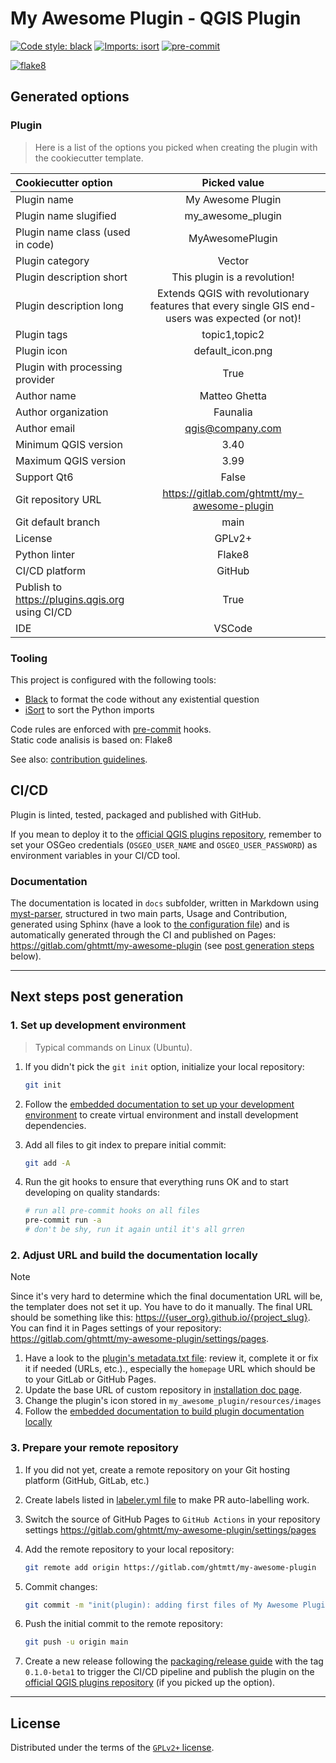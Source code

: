# My Awesome Plugin - QGIS Plugin

[![Code style: black](https://img.shields.io/badge/code%20style-black-000000.svg)](https://github.com/psf/black)
[![Imports: isort](https://img.shields.io/badge/%20imports-isort-%231674b1?style=flat&labelColor=ef8336)](https://pycqa.github.io/isort/)
[![pre-commit](https://img.shields.io/badge/pre--commit-enabled-brightgreen?logo=pre-commit&logoColor=white)](https://github.com/pre-commit/pre-commit)


[![flake8](https://img.shields.io/badge/linter-flake8-green)](https://flake8.pycqa.org/)

## Generated options

### Plugin

> Here is a list of the options you picked when creating the plugin with the cookiecutter template.

| Cookiecutter option | Picked value |
| :------------------ | :----------: |
| Plugin name | My Awesome Plugin |
| Plugin name slugified | my_awesome_plugin |
| Plugin name class (used in code) | MyAwesomePlugin |
| Plugin category | Vector |
| Plugin description short | This plugin is a revolution! |
| Plugin description long | Extends QGIS with revolutionary features that every single GIS end-users was expected (or not)! |
| Plugin tags | topic1,topic2 |
| Plugin icon | default_icon.png |
| Plugin with processing provider | True |
| Author name | Matteo Ghetta |
| Author organization | Faunalia |
| Author email | qgis@company.com |
| Minimum QGIS version | 3.40 |
| Maximum QGIS version | 3.99 |
| Support Qt6 | False |
| Git repository URL | https://gitlab.com/ghtmtt/my-awesome-plugin |
| Git default branch | main |
| License | GPLv2+ |
| Python linter | Flake8 |
| CI/CD platform | GitHub |
| Publish to <https://plugins.qgis.org> using CI/CD | True |
| IDE | VSCode |

### Tooling

This project is configured with the following tools:

- [Black](https://black.readthedocs.io/en/stable/) to format the code without any existential question
- [iSort](https://pycqa.github.io/isort/) to sort the Python imports

Code rules are enforced with [pre-commit](https://pre-commit.com/) hooks.  
Static code analisis is based on: Flake8

See also: [contribution guidelines](CONTRIBUTING.md).

## CI/CD

Plugin is linted, tested, packaged and published with GitHub.

If you mean to deploy it to the [official QGIS plugins repository](https://plugins.qgis.org/), remember to set your OSGeo credentials (`OSGEO_USER_NAME` and `OSGEO_USER_PASSWORD`) as environment variables in your CI/CD tool.


### Documentation

The documentation is located in `docs` subfolder, written in Markdown using [myst-parser](https://myst-parser.readthedocs.io/), structured in two main parts, Usage and Contribution, generated using Sphinx (have a look to [the configuration file](./docs/conf.py)) and is automatically generated through the CI and published on Pages: <https://gitlab.com/ghtmtt/my-awesome-plugin> (see [post generation steps](#2-build-the-documentation-locally) below).

----

## Next steps post generation

### 1. Set up development environment

> Typical commands on Linux (Ubuntu).

1. If you didn't pick the `git init` option, initialize your local repository:

    ```sh
    git init
    ```

1. Follow the [embedded documentation to set up your development environment](./docs/development/environment.md) to create  virtual environment and install development dependencies.
1. Add all files to git index to prepare initial commit:

    ```sh
    git add -A
    ```

1. Run the git hooks to ensure that everything runs OK and to start developing on quality standards:

    ```sh
    # run all pre-commit hooks on all files
    pre-commit run -a
    # don't be shy, run it again until it's all grren
    ```

### 2. Adjust URL and build the documentation locally

> [!NOTE]
> Since it's very hard to determine which the final documentation URL will be, the templater does not set it up. You have to do it manually.
> The final URL should be something like this: <https://{user_org}.github.io/{project_slug}>. You can find it in Pages settings of your repository: <https://gitlab.com/ghtmtt/my-awesome-plugin/settings/pages>.

1. Have a look to the [plugin's metadata.txt file](my_awesome_plugin/metadata.txt): review it, complete it or fix it if needed (URLs, etc.)., especially the `homepage` URL which should be to your GitLab or GitHub Pages.
1. Update the base URL of custom repository in [installation doc page](./docs/usage/installation.md).
1. Change the plugin's icon stored in `my_awesome_plugin/resources/images`
1. Follow the [embedded documentation to build plugin documentation locally](./docs/development/documentation.md)

### 3. Prepare your remote repository

1. If you did not yet, create a remote repository on your Git hosting platform (GitHub, GitLab, etc.)
1. Create labels listed in [labeler.yml file](.github/labeler.yml) to make PR auto-labelling work.
1. Switch the source of GitHub Pages to `GitHub Actions` in your repository settings <https://gitlab.com/ghtmtt/my-awesome-plugin/settings/pages>
1. Add the remote repository to your local repository:

    ```sh
    git remote add origin https://gitlab.com/ghtmtt/my-awesome-plugin
    ```

1. Commit changes:

    ```sh
    git commit -m "init(plugin): adding first files of My Awesome Plugin" -m "generated with QGIS Plugin Templater (https://oslandia.gitlab.io/qgis/template-qgis-plugin)"
    ```

1. Push the initial commit to the remote repository:

    ```sh
    git push -u origin main
    ```

1. Create a new release following the [packaging/release guide](./docs//development/packaging.md) with the tag `0.1.0-beta1` to trigger the CI/CD pipeline and publish the plugin on the [official QGIS plugins repository](https://plugins.qgis.org/) (if you picked up the option).

----

## License

Distributed under the terms of the [`GPLv2+` license](LICENSE).
